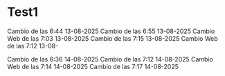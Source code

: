 # Test1
Cambio de las 6:44 13-08-2025
Cambio de las 6:55 13-08-2025
Cambio Web de las 7:03 13-08-2025
Cambio de las 7:15 13-08-2025
Cambio Web de las 7:12 13-08-

Cambio de las 6:36 14-08-2025
Cambio de las 7:12 14-08-2025
Cambio Web de las 7:14 14-08-2025
Cambio de las 7:17 14-08-2025